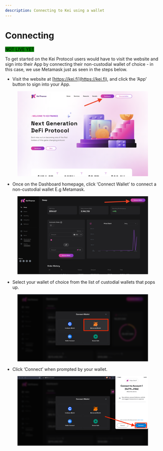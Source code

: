 ```yaml
---
description: Connecting to Kei using a wallet
---
```


# Connecting

<mark style="background-color:green;">NOT LIVE YET</mark>

To get started on the Kei Protocol users would have to visit the website and sign into their App by connecting their non-custodial wallet of choice - in this case, we use Metamask just as seen in the steps below.

* Visit the website at [https://kei.fi](https://kei.fi), and click the ‘App’ button to sign into your App.

<figure><img src="../../.gitbook/assets/image (14) (1).png" alt=""><figcaption></figcaption></figure>

* Once on the Dashboard homepage, click ‘Connect Wallet’ to connect a non-custodial wallet E.g Metamask.

<figure><img src="../../.gitbook/assets/image (16) (1).png" alt=""><figcaption></figcaption></figure>

* Select your wallet of choice from the list of custodial wallets that pops up.

<figure><img src="../../.gitbook/assets/image (15) (1).png" alt=""><figcaption></figcaption></figure>

* Click ‘Connect’ when prompted by your wallet.

<figure><img src="../../.gitbook/assets/image (2) (1).png" alt=""><figcaption></figcaption></figure>
